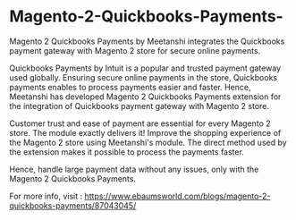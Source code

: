 # Magento-2-Quickbooks-Payments-
Magento 2 Quickbooks Payments by Meetanshi integrates the Quickbooks payment gateway with Magento 2 store for secure online payments.  

Quickbooks Payments by Intuit is a popular and trusted payment gateway used globally. Ensuring secure online payments in the store, Quickbooks payments enables to process payments easier and faster. Hence, Meetanshi has developed Magento 2 Quickbooks Payments extension for the integration of Quickbooks payment gateway with Magento 2 store.  

Customer trust and ease of payment are essential for every Magento 2 store. The module exactly delivers it! Improve the shopping experience of the Magento 2 store using Meetanshi's module.  The direct method used by the extension makes it possible to process the payments faster. 

Hence, handle large payment data without any issues, only with the Magento 2 Quickbooks Payments.  

For more info, visit : https://www.ebaumsworld.com/blogs/magento-2-quickbooks-payments/87043045/
